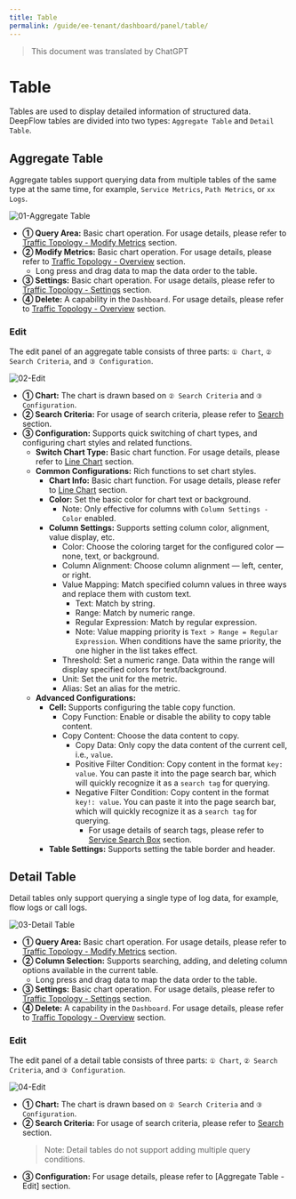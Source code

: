 ```yaml
---
title: Table
permalink: /guide/ee-tenant/dashboard/panel/table/
---
```


> This document was translated by ChatGPT

# Table

Tables are used to display detailed information of structured data. DeepFlow tables are divided into two types: `Aggregate Table` and `Detail Table`.

## Aggregate Table

Aggregate tables support querying data from multiple tables of the same type at the same time, for example, `Service Metrics`, `Path Metrics`, or `xx Logs`.

![01-Aggregate Table](https://yunshan-guangzhou.oss-cn-beijing.aliyuncs.com/pub/pic/2024031965f8f90497a37.png)

- **① Query Area:** Basic chart operation. For usage details, please refer to [Traffic Topology - Modify Metrics](./topology/) section.
- **② Modify Metrics:** Basic chart operation. For usage details, please refer to [Traffic Topology - Overview](./topology/) section.
  - Long press and drag data to map the data order to the table.
- **③ Settings:** Basic chart operation. For usage details, please refer to [Traffic Topology - Settings](./topology/) section.
- **④ Delete:** A capability in the `Dashboard`. For usage details, please refer to [Traffic Topology - Overview](./topology/) section.

### Edit

The edit panel of an aggregate table consists of three parts: `① Chart`, `② Search Criteria`, and `③ Configuration`.

![02-Edit](https://yunshan-guangzhou.oss-cn-beijing.aliyuncs.com/pub/pic/20240520664aff296a339.png)

- **① Chart:** The chart is drawn based on `② Search Criteria` and `③ Configuration`.
- **② Search Criteria:** For usage of search criteria, please refer to [Search](../../query/overview/) section.
- **③ Configuration:** Supports quick switching of chart types, and configuring chart styles and related functions.
  - **Switch Chart Type:** Basic chart function. For usage details, please refer to [Line Chart](./line/) section.
  - **Common Configurations:** Rich functions to set chart styles.
    - **Chart Info:** Basic chart function. For usage details, please refer to [Line Chart](./line/) section.
    - **Color:** Set the basic color for chart text or background.
      - Note: Only effective for columns with `Column Settings - Color` enabled.
    - **Column Settings:** Supports setting column color, alignment, value display, etc.
      - Color: Choose the coloring target for the configured color — none, text, or background.
      - Column Alignment: Choose column alignment — left, center, or right.
      - Value Mapping: Match specified column values in three ways and replace them with custom text.
        - Text: Match by string.
        - Range: Match by numeric range.
        - Regular Expression: Match by regular expression.
        - Note: Value mapping priority is `Text > Range = Regular Expression`. When conditions have the same priority, the one higher in the list takes effect.
      - Threshold: Set a numeric range. Data within the range will display specified colors for text/background.
      - Unit: Set the unit for the metric.
      - Alias: Set an alias for the metric.
  - **Advanced Configurations:**
    - **Cell:** Supports configuring the table copy function.
      - Copy Function: Enable or disable the ability to copy table content.
      - Copy Content: Choose the data content to copy.
        - Copy Data: Only copy the data content of the current cell, i.e., `value`.
        - Positive Filter Condition: Copy content in the format `key: value`. You can paste it into the page search bar, which will quickly recognize it as a `search tag` for querying.
        - Negative Filter Condition: Copy content in the format `key!: value`. You can paste it into the page search bar, which will quickly recognize it as a `search tag` for querying.
          - For usage details of search tags, please refer to [Service Search Box](../../query/service-search/) section.
    - **Table Settings:** Supports setting the table border and header.

## Detail Table

Detail tables only support querying a single type of log data, for example, flow logs or call logs.

![03-Detail Table](https://yunshan-guangzhou.oss-cn-beijing.aliyuncs.com/pub/pic/2024031965f8f7906c908.png)

- **① Query Area:** Basic chart operation. For usage details, please refer to [Traffic Topology - Modify Metrics](./topology/) section.
- **② Column Selection:** Supports searching, adding, and deleting column options available in the current table.
  - Long press and drag data to map the data order to the table.
- **③ Settings:** Basic chart operation. For usage details, please refer to [Traffic Topology - Settings](./topology/) section.
- **④ Delete:** A capability in the `Dashboard`. For usage details, please refer to [Traffic Topology - Overview](./topology/) section.

### Edit

The edit panel of a detail table consists of three parts: `① Chart`, `② Search Criteria`, and `③ Configuration`.

![04-Edit](https://yunshan-guangzhou.oss-cn-beijing.aliyuncs.com/pub/pic/20240520664aff2835cce.png)

- **① Chart:** The chart is drawn based on `② Search Criteria` and `③ Configuration`.
- **② Search Criteria:** For usage of search criteria, please refer to [Search](../../query/overview/) section.  
  > Note: Detail tables do not support adding multiple query conditions.
- **③ Configuration:** For usage details, please refer to [Aggregate Table - Edit] section.